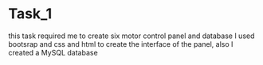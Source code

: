 # Task_1 
this task required me to create six motor control panel and database
I used bootsrap and css and html to create the interface of the panel, also I created a MySQL database
